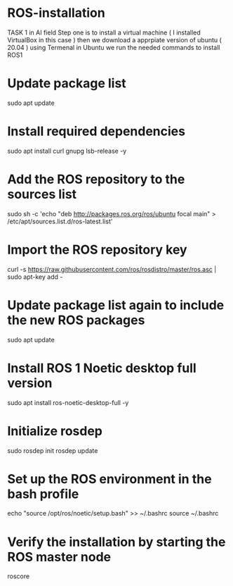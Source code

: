 # ROS-installation
TASK 1 in AI field
Step one is to install a virtual machine ( I installed VirtualBox in this case )
then we download a apprpiate version of ubuntu ( 20.04 ) 
using Termenal in Ubuntu we run the needed commands to install ROS1 
# Update package list
sudo apt update

# Install required dependencies
sudo apt install curl gnupg lsb-release -y

# Add the ROS repository to the sources list
sudo sh -c 'echo "deb http://packages.ros.org/ros/ubuntu focal main" > /etc/apt/sources.list.d/ros-latest.list'

# Import the ROS repository key
curl -s https://raw.githubusercontent.com/ros/rosdistro/master/ros.asc | sudo apt-key add -

# Update package list again to include the new ROS packages
sudo apt update

# Install ROS 1 Noetic desktop full version
sudo apt install ros-noetic-desktop-full -y

# Initialize rosdep
sudo rosdep init
rosdep update

# Set up the ROS environment in the bash profile
echo "source /opt/ros/noetic/setup.bash" >> ~/.bashrc
source ~/.bashrc



# Verify the installation by starting the ROS master node
roscore
